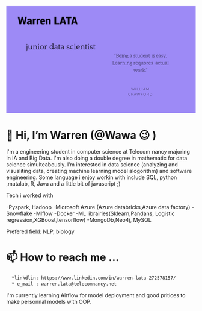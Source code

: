 ![Screenshot 2020-02-09 at 5 08 54 PM](https://github.com/WarrenLata/WarrenLata/blob/c27482717995978587595aec786ee3f2e8d0482d/Untitled%20Design.jpg)

# 👋 Hi, I’m Warren (@Wawa :wink: )

I'm a engineering student in computer science at Telecom nancy majoring in IA and Big Data. I'm also doing a double degree in mathematic for data science simulteabously.
I’m interested in data science (analyzing and visualiting data, creating machine learning model alogorithm) and software engineering.
Some language i enjoy workin with include SQL, python ,matalab, R, Java and a little bit of javascript ;)

Tech i worked with

-Pyspark, Hadoop
-Microsoft Azure (Azure databricks,Azure data factory)
-Snowflake
-Mlflow
-Docker
-ML librairies(Sklearn,Pandans, Logistic regression,XGBoost,tensorflow)
-MongoDb,Neo4j, MySQL

Prefered field: NLP, biology
<!----- 👀 I’m interested in ...
- 🌱 I’m currently learning ...
- 💞️ I’m looking to collaborate on ...---->
# 📫 How to reach me ...
      *linkdlin: https://www.linkedin.com/in/warren-lata-272578157/
      * e_mail : warren.lata@telecomnancy.net
      
I'm currently learning Airflow for model deployment and good pritices to make personnal models with OOP.


<!---
WarrenLata/WarrenLata is a ✨ special ✨ repository because its `README.md` (this file) appears on your GitHub profile.
You can click the Preview link to take a look at your changes.
--->
